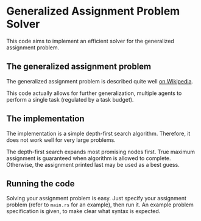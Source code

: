 # Generalized Assignment Problem Solver

This code aims to implement an efficient solver for the generalized assignment problem.

## The generalized assignment problem

The generalized assignment problem is described quite well [on Wikipedia](https://en.wikipedia.org/wiki/Generalized_assignment_problem).

This code actually allows for further generalization, multiple agents to perform a single task (regulated by a task budget).

## The implementation

The implementation is a simple depth-first search algorithm. Therefore, it does not work well for very large problems.

The depth-first search expands most promising nodes first. True maximum assignment is guaranteed when algorithm is allowed to complete. Otherwise, the assignment printed last may be used as a best guess.

## Running the code

Solving your assignment problem is easy. Just specify your assignment problem (refer to `main.rs` for an example), then run it. An example problem specification is given, to make clear what syntax is expected.
